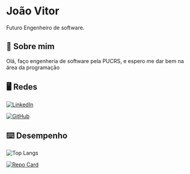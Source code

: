 


# João Vitor
Futuro Engenheiro de software.
## 🚀 Sobre mim
Olá, faço engenheria de software pela PUCRS, e espero me dar bem na área da programação


## 🖥️ Redes
[![LinkedIn](https://img.shields.io/badge/LinkedIn-0077B5?style=for-the-badge&logo=linkedin&logoColor=white)](https://www.linkedin.com/in/jo%C3%A3o-vitor-moreira-da-silva/)

[![GitHub](https://img.shields.io/badge/GitHub-100000?style=for-the-badge&logo=github&logoColor=white)](https://github.com/JaoVitorMS)


## ⌨️ Desempenho
![Top Langs](https://github-readme-stats-git-masterrstaa-rickstaa.vercel.app/api/top-langs/?username=JaoVitorMs&layout=compact&bg_color=000&border_color=30A3DC&title_color=E94D5F&text_color=FFF)

[![Repo Card](https://github-readme-stats.vercel.app/api/pin/?username=JaoVitorMs&repo=DESAFIO-POO-PUCRS-2&bg_color=000&border_color=30A3DC&show_icons=true&icon_color=30A3DC&title_color=E94D5F&text_color=FFF)](https://github.com/JaoVitorMS/DESAFIO-POO-PUCRS-2)

